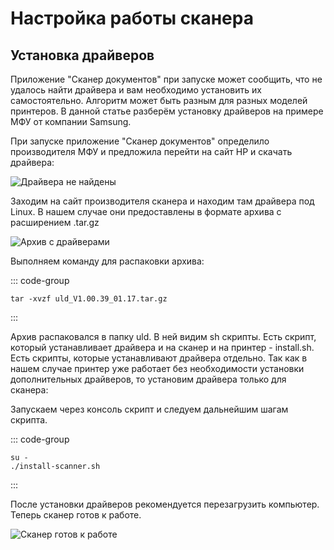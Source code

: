 # Настройка работы сканера

## Установка драйверов

Приложение "Сканер документов" при запуске может сообщить, что не удалось найти драйвера и вам необходимо установить
их самостоятельно. Алгоритм может быть разным для разных моделей принтеров. В данной статье разберём установку
драйверов на примере МФУ от компании Samsung.

При запуске приложение "Сканер документов" определило производителя МФУ и предложила перейти на сайт HP и скачать драйвера:

![Драйвера не найдены](/scanner/screen_1.jpg)

Заходим на сайт производителя сканера и находим там драйвера под Linux. В нашем случае они предоставлены в формате
архива с расширением .tar.gz

![Архив с драйверами](/scanner/screen_2.jpg)


Выполняем команду для распаковки архива:

::: code-group

```shell
tar -xvzf uld_V1.00.39_01.17.tar.gz
```

:::

Архив распаковался в папку uld. В ней видим sh скрипты. Есть скрипт, который устанавливает драйвера и на сканер и на
принтер - install.sh. Есть скрипты, которые устанавливают драйвера отдельно. Так как в нашем случае принтер уже работает
без необходимости установки дополнительных драйверов, то установим драйвера только для сканера:

Запускаем через консоль скрипт и следуем дальнейшим шагам скрипта.

::: code-group

```shell
su -
./install-scanner.sh
```

:::

После установки драйверов рекомендуется перезагрузить компьютер. Теперь сканер готов к работе.

![Сканер готов к работе](/scanner/screen_3.png)
